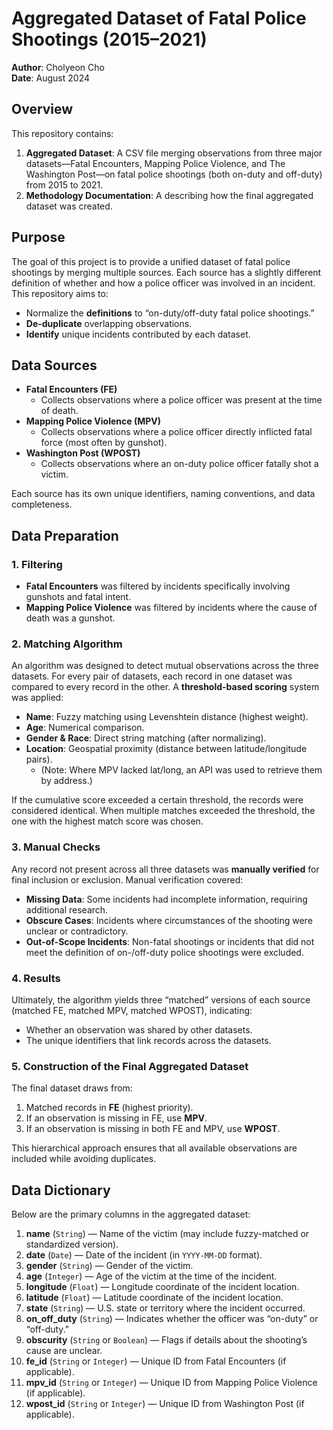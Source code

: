 # Aggregated Dataset of Fatal Police Shootings (2015–2021)

**Author**: Cholyeon Cho  
**Date**: August 2024  

## Overview

This repository contains:

1. **Aggregated Dataset**: A CSV file merging observations from three major datasets—Fatal Encounters, Mapping Police Violence, and The Washington Post—on fatal police shootings (both on-duty and off-duty) from 2015 to 2021.
2. **Methodology Documentation**: A describing how the final aggregated dataset was created.

## Purpose

The goal of this project is to provide a unified dataset of fatal police shootings by merging multiple sources. Each source has a slightly different definition of whether and how a police officer was involved in an incident. This repository aims to:

- Normalize the **definitions** to “on-duty/off-duty fatal police shootings.”
- **De-duplicate** overlapping observations.
- **Identify** unique incidents contributed by each dataset.

## Data Sources

- **Fatal Encounters (FE)**
  - Collects observations where a police officer was present at the time of death.
- **Mapping Police Violence (MPV)**
  - Collects observations where a police officer directly inflicted fatal force (most often by gunshot).
- **Washington Post (WPOST)**
  - Collects observations where an on-duty police officer fatally shot a victim.

Each source has its own unique identifiers, naming conventions, and data completeness.

## Data Preparation

### 1. Filtering

- **Fatal Encounters** was filtered by incidents specifically involving gunshots and fatal intent.
- **Mapping Police Violence** was filtered by incidents where the cause of death was a gunshot.

### 2. Matching Algorithm

An algorithm was designed to detect mutual observations across the three datasets. For every pair of datasets, each record in one dataset was compared to every record in the other. A **threshold-based scoring** system was applied:

- **Name**: Fuzzy matching using Levenshtein distance (highest weight).
- **Age**: Numerical comparison.
- **Gender & Race**: Direct string matching (after normalizing).
- **Location**: Geospatial proximity (distance between latitude/longitude pairs).
  - (Note: Where MPV lacked lat/long, an API was used to retrieve them by address.)

If the cumulative score exceeded a certain threshold, the records were considered identical. When multiple matches exceeded the threshold, the one with the highest match score was chosen.

### 3. Manual Checks

Any record not present across all three datasets was **manually verified** for final inclusion or exclusion. Manual verification covered:

- **Missing Data**: Some incidents had incomplete information, requiring additional research.
- **Obscure Cases**: Incidents where circumstances of the shooting were unclear or contradictory.
- **Out-of-Scope Incidents**: Non-fatal shootings or incidents that did not meet the definition of on-/off-duty police shootings were excluded.

### 4. Results

Ultimately, the algorithm yields three “matched” versions of each source (matched FE, matched MPV, matched WPOST), indicating:
- Whether an observation was shared by other datasets.
- The unique identifiers that link records across the datasets.

### 5. Construction of the Final Aggregated Dataset

The final dataset draws from:
1. Matched records in **FE** (highest priority).
2. If an observation is missing in FE, use **MPV**.
3. If an observation is missing in both FE and MPV, use **WPOST**.

This hierarchical approach ensures that all available observations are included while avoiding duplicates.

## Data Dictionary

Below are the primary columns in the aggregated dataset:

1. **name** (`String`) — Name of the victim (may include fuzzy-matched or standardized version).
2. **date** (`Date`) — Date of the incident (in `YYYY-MM-DD` format).
3. **gender** (`String`) — Gender of the victim.
4. **age** (`Integer`) — Age of the victim at the time of the incident.
5. **longitude** (`Float`) — Longitude coordinate of the incident location.
6. **latitude** (`Float`) — Latitude coordinate of the incident location.
7. **state** (`String`) — U.S. state or territory where the incident occurred.
8. **on_off_duty** (`String`) — Indicates whether the officer was “on-duty” or “off-duty.”
9. **obscurity** (`String` or `Boolean`) — Flags if details about the shooting’s cause are unclear.
10. **fe_id** (`String` or `Integer`) — Unique ID from Fatal Encounters (if applicable).
11. **mpv_id** (`String` or `Integer`) — Unique ID from Mapping Police Violence (if applicable).
12. **wpost_id** (`String` or `Integer`) — Unique ID from Washington Post (if applicable).
